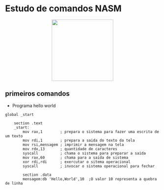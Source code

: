 # Estudo de comandos NASM
<p align="center">
<img src="https://encrypted-tbn0.gstatic.com/images?q=tbn:ANd9GcRnsTdtRQu9EAccLdvEURLvRmeNtwWTkObL5g&s" width=200px Weight=200px>

</p>

## primeiros comandos

* Programa hello world

```Assembly
global _start
  
    section .text
    _start:
        mov rax,1        ; prepara o sistema para fazer uma escrita de um texto
        mov rdi,1        ; prepara a saida do texto da tela
        mov rsi,mensagem ; imprimir a mensagem na tela
        mov rdx,13       ; quantidade de caracteres
        syscall          ; chama o sistema para preparar a saida
        mov rax,60       ; chama para a saida de sistema
        xor rdi,rdi      ; exercutar o sitema operacional
        syscall          ; invocar o sistema operacional para fechar

        section .data
        mensagem:db 'Hello,World',10  ;O valor 10 representa a quebra de linha
```